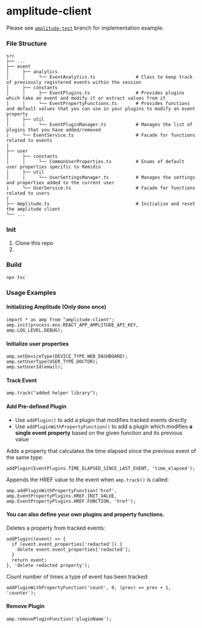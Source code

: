 # amplitude-client

Please see [`amplitude-test`](https://github.com/Medios-Technologies/remidio-common-dashboard-frontend/tree/amplitude-test) branch for implementation example.

### File Structure

    src
    ├── ...
    ├── event                                       
    │     ├── analytics                             
    │     │     └── EventAnalytics.ts               # Class to keep track of previously registered events within the session
    │     ├── constants                             
    │     │     ├── EventPlugins.ts                 # Provides plugins which take an event and modify it or extract values from it
    │     │     └── EventPropertyFunctions.ts       # Provides functions and default values that you can use in your plugins to modify an event property
    │     ├── util                                  
    │     |     └── EventPluginManager.ts           # Manages the list of plugins that you have added/removed
    |     └── EventService.ts                       # Facade for functions related to events
    |
    ├── user                                        
    │     ├── constants                             
    │     │     └── CommonUserProperties.ts         # Enums of default user properties specific to Remidio
    │     ├── util                                  
    │     |     └── UserSettingsManager.ts          # Manages the settings and properties added to the current user
    |     └── UserService.ts                        # Facade for functions related to users
    |
    ├── Amplitude.ts                                # Initialize and reset the amplitude client
    └── ...

### Init
1. Clone this repo
2. 

### Build
`npx tsc`

### Usage Examples
#### Initializing Amplitude (Only done once)
```
import * as amp from "amplitude-client";
amp.init(process.env.REACT_APP_AMPLITUDE_API_KEY, amp.LOG_LEVEL.DEBUG);
```

#### Initialize user properties
```
amp.setDeviceType(DEVICE_TYPE.WEB_DASHBOARD);
amp.setUserType(USER_TYPE.DOCTOR);
amp.setUserId(email);
```

#### Track Event
```
amp.track("added helper library");
```

#### Add Pre-defined Plugin
* Use `addPlugin()` to add a plugin that modifies tracked events directly
* Use `addPluginWithPropertyFunction()` to add a plugin which modifies **a single event property** based on the given function and its previous value

Adds a property that calculates the time elapsed since the previous event of the same type:
```
addPlugin(EventPlugins.TIME_ELAPSED_SINCE_LAST_EVENT, 'time_elapsed');
```

Appends the HREF value to the event when `amp.track()` is called:
```
amp.addPluginWithPropertyFunction('href', amp.EventPropertyPlugins.HREF.INIT_VALUE, amp.EventPropertyPlugins.HREF.FUNCTION, 'href');
```

#### You can also define your own plugins and property functions.

Deletes a property from tracked events:
```
addPlugin((event) => {
  if (event.event_properties['redacted']) {
    delete event.event_properties['redacted'];
  }
  return event;
}, 'delete redacted property');
```

Count number of times a type of event has been tracked:
```
addPluginWithPropertyFunction('count', 0, (prev) => prev + 1, 'counter');
```

#### Remove Plugin
```
amp.removePluginFunction('pluginName');
```
